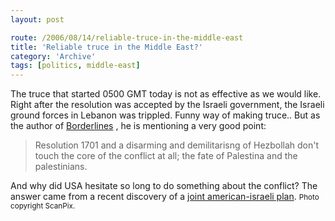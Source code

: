 ```yaml
---
layout: post

route: /2006/08/14/reliable-truce-in-the-middle-east
title: 'Reliable truce in the Middle East?'
category: 'Archive'
tags: [politics, middle-east]
---
```


The truce that started 0500 GMT today is not as effective as we would like. Right after the resolution was accepted by the Israeli government, the Israeli ground forces in Lebanon was trippled. Funny way of making truce..
But as the author of [Borderlines](http://nidstang.blogspot.com/2006/08/en-realpolitisk-fantasiverden.html) , he is mentioning a very good point:

> Resolution 1701 and a disarming and demilitarisng of Hezbollah don't touch the
> core of the conflict at all; the fate of Palestina and the palestinians.

And why did USA hesitate so long to do something about the conflict? The answer
came from a recent discovery of a
<a class="ph" target="_blank" rel="noopener noreferrer" href="http://www.newyorker.com/fact/content/articles/060821fa_fact">joint
american-israeli plan</a>. <small class="ph">Photo copyright ScanPix.</small>
